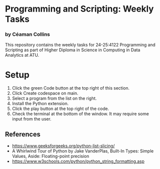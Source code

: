 # Programming and Scripting: Weekly Tasks
### by Céaman Collins

This repository contains the weekly tasks for 24-25:4122 Programming and Scripting as part of Higher Diploma in Science in Computing in Data Analytics at ATU.

# Setup

1. Click the green Code button at the top right of this section.
2. Click Create codespace on main.
3. Select a program from the list on the right.
4. Install the Python extension.
5. Click the play button at the top right of the code.
6. Check the terminal at the bottom of the window. It may require some input from the user.

## References

- https://www.geeksforgeeks.org/python-list-slicing/
- A Whirlwind Tour of Python by Jake VanderPlas, Built-In Types: Simple Values, Aside: Floating-point precision
- https://www.w3schools.com/python/python_string_formatting.asp